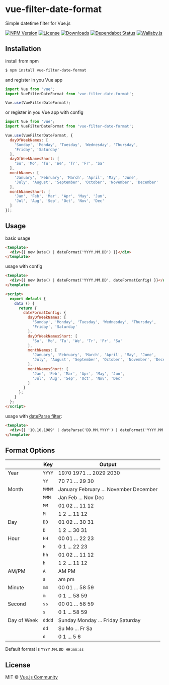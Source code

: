 # vue-filter-date-format
Simple datetime filter for Vue.js

[![NPM Version](https://img.shields.io/npm/v/vue-filter-date-format.svg)](https://www.npmjs.com/package/vue-filter-date-format)
[![License](https://img.shields.io/npm/l/vue-filter-date-format.svg)](/LICENSE)
[![Downloads](https://img.shields.io/npm/dm/vue-filter-date-format.svg)](https://npmcharts.com/compare/vue-filter-date-format?minimal=true)
[![Dependabot Status](https://api.dependabot.com/badges/status?host=github&repo=vuejs-community/vue-filter-date-format)](https://dependabot.com)
[![Wallaby.js](https://img.shields.io/badge/wallaby.js-configured-green.svg)](https://wallabyjs.com)

## Installation

install from npm
```bash
$ npm install vue-filter-date-format
```
and register in you Vue app
```js
import Vue from 'vue';
import VueFilterDateFormat from 'vue-filter-date-format';

Vue.use(VueFilterDateFormat);
```
or register in you Vue app with config
```js
import Vue from 'vue';
import VueFilterDateFormat from 'vue-filter-date-format';

Vue.use(VueFilterDateFormat, {
  dayOfWeekNames: [
    'Sunday', 'Monday', 'Tuesday', 'Wednesday', 'Thursday',
    'Friday', 'Saturday'
  ],
  dayOfWeekNamesShort: [
    'Su', 'Mo', 'Tu', 'We', 'Tr', 'Fr', 'Sa'
  ],
  monthNames: [
    'January', 'February', 'March', 'April', 'May', 'June',
    'July', 'August', 'September', 'October', 'November', 'December'
  ],
  monthNamesShort: [
    'Jan', 'Feb', 'Mar', 'Apr', 'May', 'Jun',
    'Jul', 'Aug', 'Sep', 'Oct', 'Nov', 'Dec'
  ]
});
```

## Usage

basic usage
```html
<template>
  <div>{{ new Date() | dateFormat('YYYY.MM.DD') }}</div>
</template>
```

usage with config
```html
<template>
  <div>{{ new Date() | dateFormat('YYYY.MM.DD', dateFormatConfig) }}</div>
</template>

<script>
  export default {
    data () {
      return {
        dateFormatConfig: {
          dayOfWeekNames: [
            'Sunday', 'Monday', 'Tuesday', 'Wednesday', 'Thursday',
            'Friday', 'Saturday'
          ],
          dayOfWeekNamesShort: [
            'Su', 'Mo', 'Tu', 'We', 'Tr', 'Fr', 'Sa'
          ],
          monthNames: [
            'January', 'February', 'March', 'April', 'May', 'June',
            'July', 'August', 'September', 'October', 'November', 'December'
          ],
          monthNamesShort: [
            'Jan', 'Feb', 'Mar', 'Apr', 'May', 'Jun',
            'Jul', 'Aug', 'Sep', 'Oct', 'Nov', 'Dec'
          ]
        }
      };
    }
  };
</script>
```

usage with [dateParse filter](https://github.com/eduardnikolenko/vue-filter-date-parse):
```html
<template>
  <div>{{ '10.10.1989' | dateParse('DD.MM.YYYY') | dateFormat('YYYY.MM.DD') }}</div>
</template>
```

## Format Options

|             | Key    | Output                                 |
| ----------- | ------ | -------------------------------------- |
| Year        | `YYYY` | 1970 1971 ... 2029 2030                |
|             | `YY`   | 70 71 ... 29 30                        |
| Month       | `MMMM` | January February ... November December |
|             | `MMM`  | Jan Feb ... Nov Dec                    |
|             | `MM`   | 01 02 ... 11 12                        |
|             | `M`    | 1 2 ... 11 12                          |
| Day         | `DD`   | 01 02 ... 30 31                        |
|             | `D`    | 1 2 ... 30 31                          |
| Hour        | `HH`   | 00 01 ... 22 23                        |
|             | `H`    | 0 1 ... 22 23                          |
|             | `hh`   | 01 02 ... 11 12                        |
|             | `h`    | 1 2 ... 11 12                          |
| AM/PM       | `A`    | AM PM                                  |
|             | `a`    | am pm                                  |
| Minute      | `mm`   | 00 01 ... 58 59                        |
|             | `m`    | 0 1 ... 58 59                          |
| Second      | `ss`   | 00 01 ... 58 59                        |
|             | `s`    | 0 1 ... 58 59                          |
| Day of Week | `dddd` | Sunday Monday ... Friday Saturday      |
|             | `dd`   | Su Mo ... Fr Sa                        |
|             | `d`    | 0 1 ... 5 6                          

Default format is `YYYY.MM.DD HH:mm:ss`

## License

MIT © [Vue.js Community](https://github.com/vuejs-community)
